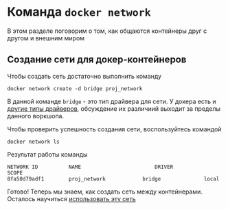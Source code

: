 # Команда `docker network`

В этом разделе поговорим о том, как общаются контейнеры друг с другом и внешним миром

## Создание сети для докер-контейнеров

Чтобы создать сеть достаточно выполнить команду 

```shell script
docker network create -d bridge proj_network
```

В данной команде `bridge` - это тип драйвера для сети. У докера есть и [другие типы драйверов](https://blog.docker.com/2016/12/understanding-docker-networking-drivers-use-cases/), обсуждение их различиий выходит за пределы данного воркшопа.

Чтобы проверить успешность создания сети, воспользуйтесь командой 
```shell script
docker network ls
```

Результат работы команды
```shell script
NETWORK ID          NAME                        DRIVER              SCOPE
8fa50d79adf1        proj_network            bridge              local
```

Готово! Теперь мы знаем, как создать сеть между контейнерами. Осталось научиться [использовать эту сеть](./container_connection.md)

